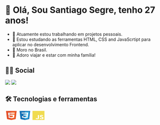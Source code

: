 
# 👋 Olá, Sou Santiago Segre, tenho 27 anos!

- 🔭 Atuamente estou trabalhando em projetos pessoais.
- 📖 Estou estudando as ferramentas HTML, CSS and JavaScrtipt para aplicar no desenvolvimento Frontend.
- 🌱 Moro no Brasil.
- 🧡 Adoro viajar e estar com minha família!

## 🧑‍💻 Social

<div style="display: inline_block">
 <a href="https://www.linkedin.com/in/santiagosegre" target="_newtab"><img src="https://img.shields.io/badge/-LinkedIn-%230077B5?style=for-the-badge&logo=linkedin&logoColor=white" target="_blank"></a>
 <a href="https://www.instagram.com/santisegre/" target="_newtab"><img src="https://img.shields.io/badge/-Instagram-%23E4405F?style=for-the-badge&logo=instagram&logoColor=white" target="_blank"></a>
</div> 

## 🛠  Tecnologias e ferramentas

<p align="left">
  <img align="center" alt="icon-HTML" height="30" width="40" src="https://raw.githubusercontent.com/devicons/devicon/master/icons/html5/html5-original.svg">
  <img align="center" alt="icon-CSS" height="30" width="40" src="https://raw.githubusercontent.com/devicons/devicon/master/icons/css3/css3-original.svg">
  <img align="center" alt="icon-JS" height="30" width="40" src="https://raw.githubusercontent.com/devicons/devicon/master/icons/javascript/javascript-plain.svg">
</p>
